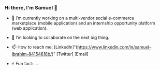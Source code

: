 ### Hi there, I'm Samuel 👋

- 🔭 I’m currently working on a multi-vendor social e-commerce marketplace (mobile application) and an internship opportunity platform (web application).
  
- 👯 I’m looking to collaborate on the next big thing.
  
- 📫 How to reach me:
  [LinkedIn]"(https://www.linkedin.com/in/samuel-ibrahim-84154818b/)"
  [Twitter]
  [Email]

- ⚡ Fun fact: ...
  

